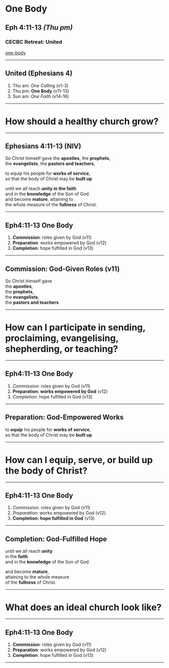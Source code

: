 <!-- .slide: data-background-image="static/bg/unsplash-mE5MBZX5sko-leaves.jpg" -->
# One Body
## Eph 4:11-13 *(Thu pm)*
### CECBC Retreat: United

>>>
[one-body](http://one-body.seanho.com/)

---
<!-- .slide: data-background-image="static/bg/unsplash-mE5MBZX5sko-leaves.jpg" -->
## United (Ephesians 4)
1. Thu am: *One Calling* <span class="hl2">(v1-3)</span>
2. <span class="hl1">Thu pm</span>:
  **One Body** <span class="hl2">(v11-13)</span>
3. Sun am: *One Faith* <span class="hl2">(v14-16)</span>

---
<!-- .slide: class="Q" data-background="white" -->
# How should a **healthy** church **grow**?

---
## Ephesians 4:11-13 (NIV)
So Christ himself gave the **apostles**, the **prophets**, <br/>
the **evangelists**, the **pastors and teachers**,

to equip his people for **works of service**, <br/>
so that the body of Christ may be **built up**

until we all reach **unity in the faith** <br/>
and in the **knowledge** of the Son of God <br/>
and become **mature**, attaining to <br/>
the whole measure of the **fullness** of Christ.

---
<!-- .slide: data-background-image="static/bg/unsplash-9mzGpUpqUpw-girl_dancing.jpg" -->
## Eph4:11-13 One Body
1. **Commission**: roles given by God <span class="hl2">(v11)</span>
2. **Preparation**: works empowered by God <span class="hl2">(v12)</span>
3. **Completion**: hope fulfilled in God <span class="hl2">(v13)</span>

---
## Commission: God-Given Roles (v11)
So Christ himself gave <br/>
the **apostles**, <br/>
the **prophets**, <br/>
the **evangelists**, <br/>
the **pastors and teachers**

---
<!-- .slide: class="Q" data-background="white" -->
# How can I **participate** in sending, proclaiming, evangelising, shepherding, or teaching?

---
<!-- .slide: data-background-image="static/bg/unsplash-9mzGpUpqUpw-girl_dancing.jpg" -->
## Eph4:11-13 One Body
1. *Commission*: roles given by God <span class="hl2">(v11)</span>
2. **Preparation: works empowered by God** <span class="hl2">(v12)</span>
3. *Completion*: hope fulfilled in God <span class="hl2">(v13)</span>

---
## Preparation: God-Empowered Works
to **equip** his people for **works of service**, <br/>
so that the body of Christ may be **built up**

---
<!-- .slide: class="Q" data-background="white" -->
# How can I **equip**, **serve**, or **build up** the body of Christ?

---
<!-- .slide: data-background-image="static/bg/unsplash-9mzGpUpqUpw-girl_dancing.jpg" -->
## Eph4:11-13 One Body
1. *Commission*: roles given by God <span class="hl2">(v11)</span>
2. *Preparation*: works empowered by God <span class="hl2">(v12)</span>
3. **Completion: hope fulfilled in God** <span class="hl2">(v13)</span>

---
## Completion: God-Fulfilled Hope
until we all reach **unity** <br/>
in the **faith** <br/>
and in the **knowledge** of the Son of God

and become **mature**, <br/>
attaining to the whole measure <br/>
of the **fullness** of Christ.

---
<!-- .slide: class="Q" data-background="white" -->
# What does an **ideal** church look like?

---
<!-- .slide: data-background-image="static/bg/unsplash-9mzGpUpqUpw-girl_dancing.jpg" -->
## Eph4:11-13 One Body
1. **Commission**: roles given by God <span class="hl2">(v11)</span>
2. **Preparation**: works empowered by God <span class="hl2">(v12)</span>
3. **Completion**: hope fulfilled in God <span class="hl2">(v13)</span>

---
<!-- .slide: data-background-image="static/bg/unsplash-9mzGpUpqUpw-girl_dancing.jpg" class="empty" -->
